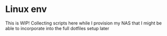 # Linux env

This is WIP! Collecting scripts here while I provision my NAS that I might be able to incorporate into the full dotfiles setup later


